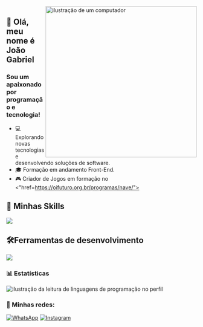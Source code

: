 <img src="https://raw.githubusercontent.com/MicaelliMedeiros/micaellimedeiros/master/image/computer-illustration.png" alt="ilustração de um computador" min-width="400px" max-width="400px" width="400px" align="right">

## 🖖 Olá, meu nome é <strong>João Gabriel</strong>
<h3> Sou um apaixonado por programação e tecnologia!</h3>

- 💻 Explorando novas tecnologias e desenvolvendo soluções de software.
- 🎓 Formação em andamento Front-End.
- 🎮 Criador de Jogos em formação no <"href=https://oifuturo.org.br/programas/nave/">
## 🚀 Minhas Skills

<p align="left">
  <a href="https://skillicons.dev">
    <img src="https://skillicons.dev/icons?i=html,css,python," />
  </a>
</p>

## 🛠Ferramentas de desenvolvimento

<p align="left">
  <a href="https://skillicons.dev">
    <img src="https://skillicons.dev/icons?i=vscodet," />
  </a>
</p>

### 📊 Estatísticas

  <img align="center" src="https://github-readme-stats.vercel.app/api/top-langs/?username=alexandredchaves&theme=dracula&hide_langs_below=1" alt="ilustração da leitura de linguagens de programação no perfil"/>
</a>

<br>

### 📱 Minhas redes:

<p align="left">
  
  <a href="https://wa.me/qr/AL2T4QWDMPESJ1" title="WhatsApp">
  <img src="https://img.shields.io/badge/-WhatsApp-25d366?style=flat-square&labelColor=25d366&logo=whatsapp&logoColor=white&link=" alt="WhatsApp"/></a>

  <a href="https://www.instagram.com/joaogvianna?igsh=dHUzZHF5cXQ4MXR3" title="Instagram">
  <img src="https://img.shields.io/badge/-Instagram-DF0174?style=flat-square&labelColor=DF0174&logo=instagram&logoColor=white&link=" alt="Instagram"/></a>
</p>
